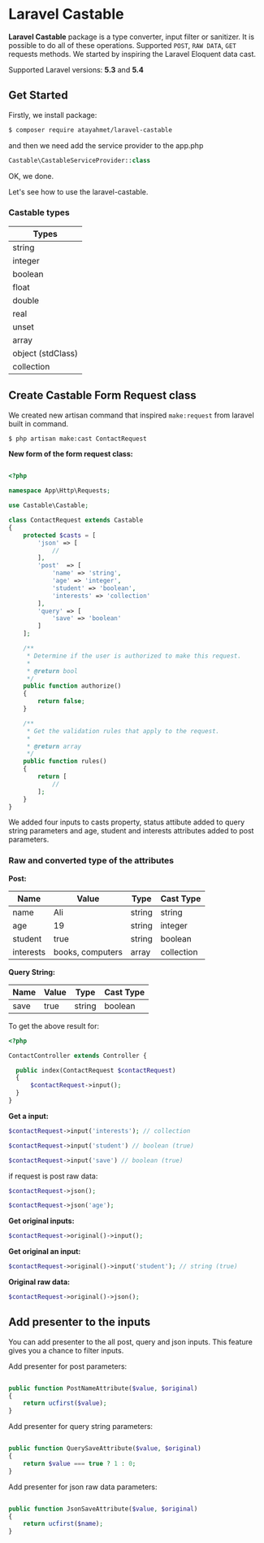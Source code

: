 # Laravel Castable

**Laravel Castable** package is a type converter, input filter or sanitizer. It is possible to do all of these operations. Supported `POST`, `RAW DATA`, `GET` requests methods. We started by inspiring the Laravel Eloquent data cast.

Supported Laravel versions: **5.3** and **5.4**

## Get Started

Firstly, we install package:

```sh
$ composer require atayahmet/laravel-castable
```

and then we need add the service provider to the app.php

```php
Castable\CastableServiceProvider::class
```

OK, we done.

Let's see how to use the laravel-castable.

### Castable types

| Types  |
|-------|
| string |
| integer |
| boolean |
| float |
| double |
| real |
| unset |
| array |
| object (stdClass) |
| collection |


## Create Castable Form Request class

We created new artisan command that inspired `make:request` from laravel built in command.

```sh
$ php artisan make:cast ContactRequest
```

**New form of the form request class:**

```php

<?php

namespace App\Http\Requests;

use Castable\Castable;

class ContactRequest extends Castable
{
    protected $casts = [
        'json' => [
            //
        ],
        'post'  => [
            'name' => 'string',
            'age' => 'integer',
            'student' => 'boolean',
            'interests' => 'collection'
        ],
        'query' => [
            'save' => 'boolean'
        ]
    ];

    /**
     * Determine if the user is authorized to make this request.
     *
     * @return bool
     */
    public function authorize()
    {
        return false;
    }

    /**
     * Get the validation rules that apply to the request.
     *
     * @return array
     */
    public function rules()
    {
        return [
            //
        ];
    }
}
```

We added four inputs to casts property, status attibute added to query string parameters and age, student and interests attributes added to post parameters.

### Raw and converted type of the attributes

**Post:**

| Name  | Value | Type | Cast Type |
|-------|-------|------| -----------|
| name  | Ali | string  | string |
| age   | 19  | string  | integer |
| student | true   | string  | boolean |
| interests | books, computers   | array  | collection |

**Query String:**

| Name  | Value | Type | Cast Type |
|-------|-------|------| ----------|
| save  | true  | string| boolean |

To get the above result for:

```php
<?php

ContactController extends Controller {

  public index(ContactRequest $contactRequest)
  {
      $contactRequest->input();
  }
}
```

**Get a input:**

```php
$contactRequest->input('interests'); // collection

$contactRequest->input('student') // boolean (true)

$contactRequest->input('save') // boolean (true)
````

if request is post raw data:

```php
$contactRequest->json();

$contactRequest->json('age');
````

**Get original inputs:**

```php
$contactRequest->original()->input();
```

**Get original an input:**

```php
$contactRequest->original()->input('student'); // string (true)
```

**Original raw data:**

```php
$contactRequest->original()->json();
```

## Add presenter to the inputs

You can add presenter to the all post, query and json inputs. This feature gives you a chance to filter  inputs.

Add presenter for post parameters:

```php

public function PostNameAttribute($value, $original)
{
    return ucfirst($value);
}
````

Add presenter for query string parameters:

```php

public function QuerySaveAttribute($value, $original)
{
    return $value === true ? 1 : 0;
}
````

Add presenter for json raw data parameters:

```php

public function JsonSaveAttribute($value, $original)
{
    return ucfirst($name);
}
````
